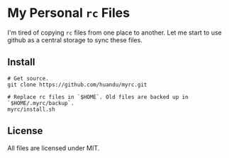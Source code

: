 # My Personal `rc` Files #

I'm tired of copying `rc` files from one place to another. Let me start to use github as a central storage to sync these files.

## Install ##

```
# Get source.
git clone https://github.com/huandu/myrc.git

# Replace rc files in `$HOME`. Old files are backed up in `$HOME/.myrc/backup`.
myrc/install.sh
```

## License ##

All files are licensed under MIT.

